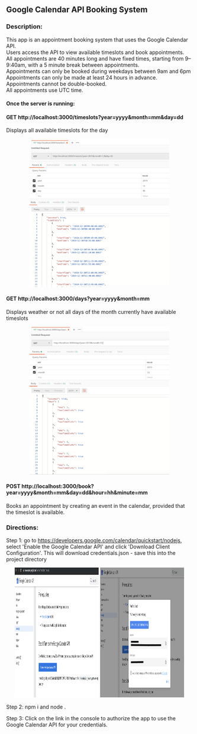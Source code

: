 ## Google Calendar API Booking System

### Description:

This app is an appointment booking system that uses the Google Calendar API.<br>
Users access the API to view available timeslots and book appointments.<br>
All appointments are 40 minutes long and have fixed times, starting from 9–9:40am, with a 5 minute break between appointments.<br>
Appointments can only be booked during weekdays between 9am and 6pm<br>
Appointments can only be made at least 24 hours in advance.<br>
Appointments cannot be double-booked.<br>
All appointments use UTC time.<br>

#### Once the server is running:

#### GET http://localhost:3000/timeslots?year=yyyy&month=mm&day=dd

Displays all available timeslots for the day

<p align="center">
    <img src="./screenshots/screenshot3.png" width="75%" height="400" />
</p>

#### GET http://localhost:3000/days?year=yyyy&month=mm

Displays weather or not all days of the month currently have available timeslots

<p align="center">
    <img src="./screenshots/screenshot4.png" width="75%" height="400" />
</p>

#### POST http://localhost:3000/book?year=yyyy&month=mm&day=dd&hour=hh&minute=mm

Books an appointment by creating an event in the calendar, provided that the timeslot is available.

### Directions:

Step 1: go to https://developers.google.com/calendar/quickstart/nodejs, select 'Enable the Google Calendar API' and click 'Download Client Configuration'. This will download credentials.json - save this into the project directory

<p align="center">
    <img src="./screenshots/screenshot1.png" width="45%" height="350" />
    <img src="./screenshots/screenshot2.png" width="45%" height="350" />
</p>

Step 2: npm i and node .<br>

Step 3: Click on the link in the console to authorize the app to use the Google Calendar API for your credentials.<br>

